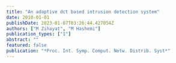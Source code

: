 ```yaml
---
title: "An adaptive dct based intrusion detection system"
date: 2010-01-01
publishDate: 2023-01-07T03:26:44.427054Z
authors: ["M Zihayat", "M Hashemi"]
publication_types: ["1"]
abstract: ""
featured: false
publication: "*Proc. Int. Symp. Comput. Netw. Distrib. Syst*"
---
```


